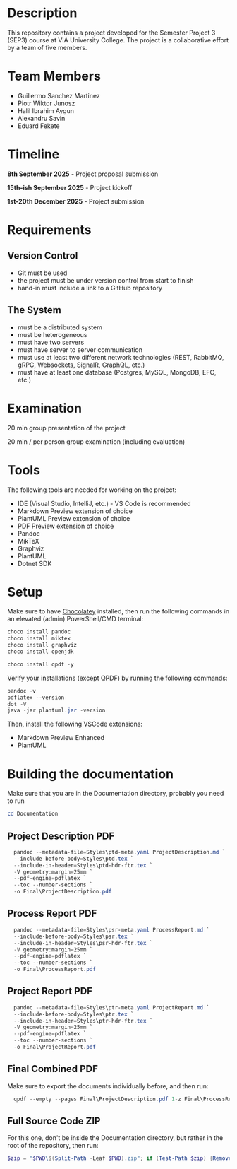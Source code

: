 # Description

This repository contains a project developed for the Semester Project 3 (SEP3) course at VIA University College. The project is a collaborative effort by a team of five members.

# Team Members

- Guillermo Sanchez Martinez
- Piotr Wiktor Junosz
- Halil Ibrahim Aygun
- Alexandru Savin
- Eduard Fekete

# Timeline

**8th September 2025** - Project proposal submission

**15th-ish September 2025** - Project kickoff

**1st-20th December 2025** - Project submission

# Requirements

## Version Control

- Git must be used
- the project must be under version control from start to finish
- hand-in must include a link to a GitHub repository

## The System

- must be a distributed system
- must be heterogeneous
- must have two servers
- must have server to server communication
- must use at least two different network technologies (REST, RabbitMQ, gRPC, Websockets, SignalR, GraphQL, etc.)
- must have at least one database (Postgres, MySQL, MongoDB, EFC, etc.)

# Examination

20 min group presentation of the project

20 min / per person group examination (including evaluation)

# Tools

The following tools are needed for working on the project:

- IDE (Visual Studio, IntelliJ, etc.) - VS Code is recommended
- Markdown Preview extension of choice
- PlantUML Preview extension of choice
- PDF Preview extension of choice
- Pandoc
- MikTeX
- Graphviz
- PlantUML
- Dotnet SDK

# Setup

Make sure to have [Chocolatey](https://chocolatey.org/install) installed, then run the following commands in an elevated (admin) PowerShell/CMD terminal:

```powershell
choco install pandoc
choco install miktex
choco install graphviz
choco install openjdk

choco install qpdf -y
```

Verify your installations (except QPDF) by running the following commands:

```powershell
pandoc -v
pdflatex --version
dot -V
java -jar plantuml.jar -version
```

Then, install the following VSCode extensions:
- Markdown Preview Enhanced
- PlantUML

# Building the documentation

Make sure that you are in the Documentation directory, probably you need to run
```powershell
cd Documentation
```

## Project Description PDF

```powershell
  pandoc --metadata-file=Styles\ptd-meta.yaml ProjectDescription.md `
  --include-before-body=Styles\ptd.tex `
  --include-in-header=Styles\ptd-hdr-ftr.tex `
  -V geometry:margin=25mm `
  --pdf-engine=pdflatex `
  --toc --number-sections `
  -o Final\ProjectDescription.pdf
  ```

## Process Report PDF

```powershell
  pandoc --metadata-file=Styles\psr-meta.yaml ProcessReport.md `
  --include-before-body=Styles\psr.tex `
  --include-in-header=Styles\psr-hdr-ftr.tex `
  -V geometry:margin=25mm `
  --pdf-engine=pdflatex `
  --toc --number-sections `
  -o Final\ProcessReport.pdf
  ```
  
## Project Report PDF

```powershell
  pandoc --metadata-file=Styles\ptr-meta.yaml ProjectReport.md `
  --include-before-body=Styles\ptr.tex `
  --include-in-header=Styles\ptr-hdr-ftr.tex `
  -V geometry:margin=25mm `
  --pdf-engine=pdflatex `
  --toc --number-sections `
  -o Final\ProjectReport.pdf
  ```

## Final Combined PDF

Make sure to export the documents individually before, and then run:

```powershell
  qpdf --empty --pages Final\ProjectDescription.pdf 1-z Final\ProcessReport.pdf 1-z Final\ProjectReport.pdf 1-z -- Final\FinalDocument.pdf
  ```

## Full Source Code ZIP

For this one, don't be inside the Documentation directory, but rather in the root of the repository, then run:

```powershell
$zip = "$PWD\$(Split-Path -Leaf $PWD).zip"; if (Test-Path $zip) {Remove-Item $zip -Force}; Compress-Archive * -DestinationPath $zip
  ```